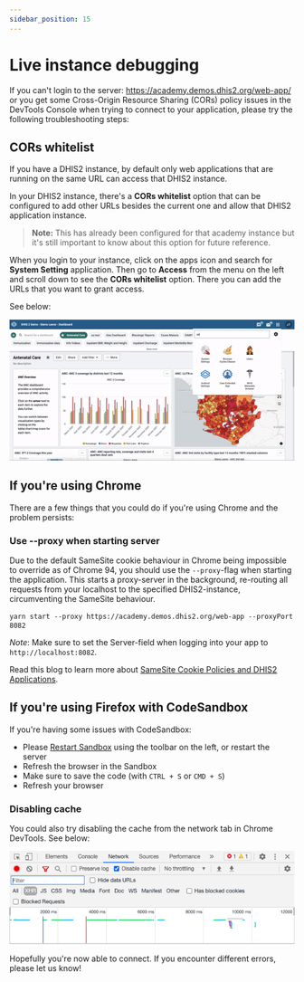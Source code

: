 ```yaml
---
sidebar_position: 15
---
```

# Live instance debugging

If you can't login to the server: https://academy.demos.dhis2.org/web-app/ or you get some Cross-Origin Resource Sharing (CORs) policy issues in the DevTools Console when trying to connect to your application, please try the following troubleshooting steps:

## CORs whitelist

If you have a DHIS2 instance, by default only web applications that are running on the same URL can access that DHIS2 instance.

In your DHIS2 instance, there's a **CORs whitelist** option that can be configured to add other URLs besides the current one and allow that DHIS2 application instance.

> **Note:** This has already been configured for that academy instance but it's still important to know about this option for future reference.

When you login to your instance, click on the apps icon and search for **System Setting** application. Then go to **Access** from the menu on the left and scroll down to see the **CORs whitelist** option. There you can add the URLs that you want to grant access.

See below:

![](../before-academy/assets/resources/cors-whitelist.gif)

## If you're using Chrome

There are a few things that you could do if you're using Chrome and the problem persists:

### Use --proxy when starting server

Due to the default SameSite cookie behaviour in Chrome being impossible to override as of Chrome 94, you should use the `--proxy`-flag when starting the application.
This starts a proxy-server in the background, re-routing all requests from your localhost to the specified DHIS2-instance, circumventing the SameSite behaviour.

```
yarn start --proxy https://academy.demos.dhis2.org/web-app --proxyPort 8082
```

_Note_: Make sure to set the Server-field when logging into your app to `http://localhost:8082`.

Read this blog to learn more about [SameSite Cookie Policies and DHIS2 Applications](https://developers.dhis2.org/blog/cross-origin-cookies).

## If you're using Firefox with CodeSandbox

If you're having some issues with CodeSandbox:

-   Please [Restart Sandbox](https://github.com/dhis2/academy-web-app-dev-2022/blob/main/resources/CODESANDBOX.md) using the toolbar on the left, or restart the server
-   Refresh the browser in the Sandbox
-   Make sure to save the code (with `CTRL + S` or `CMD + S`)
-   Refresh your browser

### Disabling cache

You could also try disabling the cache from the network tab in Chrome DevTools. See below:

![](./assets/resources/disable-cache.png)

Hopefully you're now able to connect. If you encounter different errors, please let us know!

